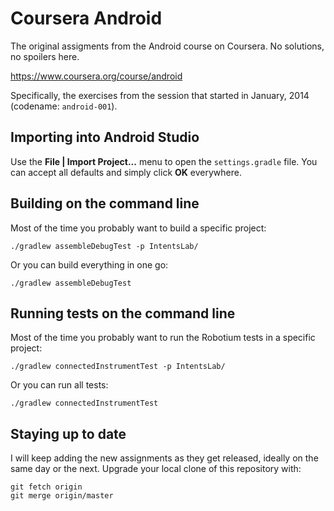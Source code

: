 Coursera Android
================
The original assigments from the Android course on Coursera.
No solutions, no spoilers here.

https://www.coursera.org/course/android

Specifically, the exercises from the session that started in January, 2014 (codename: `android-001`).


Importing into Android Studio
-----------------------------
Use the **File | Import Project...** menu to open the `settings.gradle` file.
You can accept all defaults and simply click **OK** everywhere.


Building on the command line
----------------------------
Most of the time you probably want to build a specific project:

    ./gradlew assembleDebugTest -p IntentsLab/

Or you can build everything in one go:

    ./gradlew assembleDebugTest


Running tests on the command line
---------------------------------
Most of the time you probably want to run the Robotium tests in a specific project:

    ./gradlew connectedInstrumentTest -p IntentsLab/

Or you can run all tests:

    ./gradlew connectedInstrumentTest


Staying up to date
------------------
I will keep adding the new assignments as they get released,
ideally on the same day or the next.
Upgrade your local clone of this repository with:

    git fetch origin
    git merge origin/master
